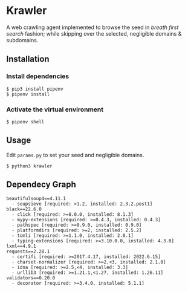 # Krawler
A web crawling agent implemented to browse the seed in _breath first search_ fashion; while skipping over the selected, negligible domains & subdomains.

## Installation

### Install dependencies
```
$ pip3 install pipenv
$ pipenv install
```

### Activate the virtual environment
```
$ pipenv shell
```

## Usage
Edit `params.py` to set your seed and negligible domains.

```
$ python3 krawler
```

## Dependecy Graph
```
beautifulsoup4==4.11.1
  - soupsieve [required: >1.2, installed: 2.3.2.post1]
black==22.6.0
  - click [required: >=8.0.0, installed: 8.1.3]
  - mypy-extensions [required: >=0.4.3, installed: 0.4.3]
  - pathspec [required: >=0.9.0, installed: 0.9.0]
  - platformdirs [required: >=2, installed: 2.5.2]
  - tomli [required: >=1.1.0, installed: 2.0.1]
  - typing-extensions [required: >=3.10.0.0, installed: 4.3.0]
lxml==4.9.1
requests==2.28.1
  - certifi [required: >=2017.4.17, installed: 2022.6.15]
  - charset-normalizer [required: >=2,<3, installed: 2.1.0]
  - idna [required: >=2.5,<4, installed: 3.3]
  - urllib3 [required: >=1.21.1,<1.27, installed: 1.26.11]
validators==0.20.0
  - decorator [required: >=3.4.0, installed: 5.1.1]
```
